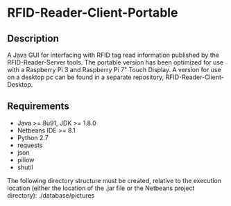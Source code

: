 # RFID-Reader-Client-Portable

## Description
A Java GUI for interfacing with RFID tag read information published by the RFID-Reader-Server tools. The portable version has been optimized for use with a Raspberry Pi 3 and Raspberry Pi 7" Touch Display. A version for use on a desktop pc can be found in a separate repository, RFID-Reader-Client-Desktop.

## Requirements
* Java >= 8u91, JDK >= 1.8.0
* Netbeans IDE >= 8.1
* Python 2.7
 * requests
 * json
 * pillow
 * shutil

The following directory structure must be created, relative to the execution location (either the location of the .jar file or the Netbeans project directory): ./database/pictures
